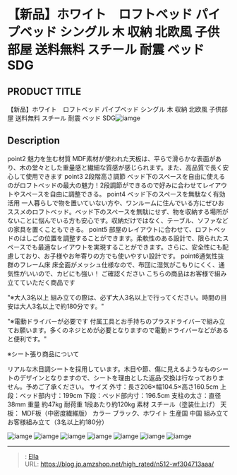 # 【新品】ホワイト　ロフトベッド パイプベッド シングル 木 収納 北欧風 子供部屋 送料無料 スチール 耐震 ベッド SDG


## PRODUCT TITLE 

【新品】ホワイト　ロフトベッド パイプベッド シングル 木 収納 北欧風 子供部屋 送料無料 スチール 耐震 ベッド SDG![iamge](https://b2bfiles1.gigab2b.cn/image/wkseller/301/20230517_79e09f41efd5bbdd9928f33b7ba284c0.jpg)

## Description

point2
魅力を生む材質
MDF素材が使われた天板は、平らで滑らかな表面があり、木の堂々とした重量感と繊細な質感が感じられます。また、高品質で長く安心して使用できます
point3 2段階高さ調節
ベッド下のスペースを自由に使えるのがロフトベッドの最大の魅力！2段調節ができるので好みに合わせてレイアウトやスペースを自由に調整できる。
point4
ベッド下のスペースを無駄なく有効活用
一人暮らしで物を置いていない方や、ワンルームに住んでいる方にぜひおススメのロフトベッド。ベッド下のスペースを無駄にせず、物を収納する場所がないことに悩んでいる方も安心です。収納だけではなく、テーブル、ソファなどの家具を置くこともできる。
point5
部屋のレイアウトに合わせて、ロフトベッドのはしごの位置を調整することができます。柔軟性のある設計で、限られたスペースでも最適なレイアウトを実現することができます。さらに、安全性にも配慮しており、お子様やお年寄りの方でも使いやすい設計です。
point6通気性抜群のフレーム床
床全面がメッシュ仕様なので、布団に湿気がこもりにくく、通気性がいいので、カビにも強い！
ご確認ください
こちらの商品はお客様で組み立てていただく商品です

&#34;※大人3名以上
組み立ての際は、必ず大人3名以上で行ってください。時間の目安は大人3名以上で約180分です。&#34;

&#34;※電動ドライバーが必要です
付属工具とお手持ちのプラスドライバーで組み立てお願います。多くのネジとめが必要となりますので電動ドライバーなどがあると便利です。&#34;

※シート張り商品について

リアルな木目調シートを採用しています。木目や節、傷に見えるようなものシートのデザインとなりますので、シートを理由とした返品·交換は行なっておりません。予めご了承ください。
サイズ 外寸：長さ206×幅104.5×高さ160.5cm
上段：ベッド部内寸：199cm
下段：ベッド部内寸：196.5cm
支柱の太さ：直径38mm
重量 約47kg
耐荷重 1段あたり約120kg
素材 スチール（塗装仕上げ）
天板： MDF板（中密度繊維版）
カラー ブラック、ホワイト
生産国 中国
組み立て お客様組み立て（3名以上約180分）



![iamge](https://b2bfiles1.gigab2b.cn/image/wkseller/301/20230518_f6ac999efc9d6d53cfceb501bd316925.jpg)
![iamge](https://b2bfiles1.gigab2b.cn/image/wkseller/301/20230518_51af6333e761b824a5acff12b776db85.jpg)
![iamge](https://b2bfiles1.gigab2b.cn/image/wkseller/301/20230518_77154037cc482b543ba68bbdf8b1d801.jpg)
![iamge](https://b2bfiles1.gigab2b.cn/image/wkseller/301/20230518_6030ceee7d5a99b1817bcb9768234b89.jpg)
![iamge](https://b2bfiles1.gigab2b.cn/image/wkseller/301/20230518_b0c9fc71fa499ca957fcc475cd43c5ae.jpg)
![iamge](https://b2bfiles1.gigab2b.cn/image/wkseller/301/20230517_6cb24d41f002441a478db7b40fa7f4fc.jpg)
![iamge](https://b2bfiles1.gigab2b.cn/image/wkseller/301/20230517_a39279800f076219a059c1e7288e5251.jpg)


---

> : [Ella](https://blog.jp.amzshop.net/)  
> URL: https://blog.jp.amzshop.net/high_rated/n512-wf304713aaa/  

